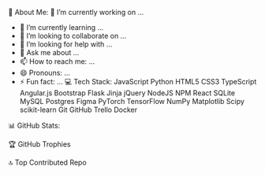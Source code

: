 💫 About Me:
🔭 I’m currently working on …
- 🌱 I’m currently learning …
- 👯 I’m looking to collaborate on …
- 🤔 I’m looking for help with …
- 💬 Ask me about …
- 📫 How to reach me: …
- 😄 Pronouns: …
- ⚡ Fun fact: …
💻 Tech Stack:
JavaScript Python HTML5 CSS3 TypeScript Angular.js Bootstrap Flask Jinja jQuery NodeJS NPM React SQLite MySQL Postgres Figma PyTorch TensorFlow NumPy Matplotlib Scipy scikit-learn Git GitHub Trello Docker

📊 GitHub Stats:






🏆 GitHub Trophies


🔝 Top Contributed Repo


